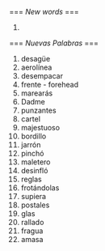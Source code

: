=== *New words* ===

1. 

=== *Nuevas Palabras* ===

1. desagüe
2. aerolínea
3. desempacar
4. frente - forehead
5. marearás
6. Dadme
7. punzantes
8. cartel
9. majestuoso
10. bordillo
11. jarrón
12. pinchó
13. maletero
14. desinfló
15. reglas
16. frotándolas
17. supiera
18. postales 
19. glas
20. rallado
21. fragua
22. amasa
